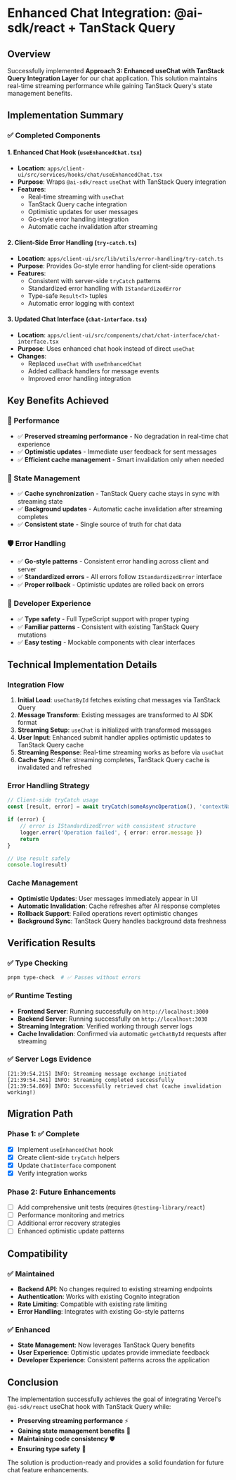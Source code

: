 # Enhanced Chat Integration: @ai-sdk/react + TanStack Query

## Overview

Successfully implemented **Approach 3: Enhanced useChat with TanStack Query Integration Layer** for our chat application. This solution maintains real-time streaming performance while gaining TanStack Query's state management benefits.

## Implementation Summary

### ✅ Completed Components

#### 1. Enhanced Chat Hook (`useEnhancedChat.tsx`)

- **Location**: `apps/client-ui/src/services/hooks/chat/useEnhancedChat.tsx`
- **Purpose**: Wraps `@ai-sdk/react` `useChat` with TanStack Query integration
- **Features**:
  - Real-time streaming with `useChat`
  - TanStack Query cache integration
  - Optimistic updates for user messages
  - Go-style error handling integration
  - Automatic cache invalidation after streaming

#### 2. Client-Side Error Handling (`try-catch.ts`)

- **Location**: `apps/client-ui/src/lib/utils/error-handling/try-catch.ts`
- **Purpose**: Provides Go-style error handling for client-side operations
- **Features**:
  - Consistent with server-side `tryCatch` patterns
  - Standardized error handling with `IStandardizedError`
  - Type-safe `Result<T>` tuples
  - Automatic error logging with context

#### 3. Updated Chat Interface (`chat-interface.tsx`)

- **Location**: `apps/client-ui/src/components/chat/chat-interface/chat-interface.tsx`
- **Purpose**: Uses enhanced chat hook instead of direct `useChat`
- **Changes**:
  - Replaced `useChat` with `useEnhancedChat`
  - Added callback handlers for message events
  - Improved error handling integration

## Key Benefits Achieved

### 🚀 Performance

- ✅ **Preserved streaming performance** - No degradation in real-time chat experience
- ✅ **Optimistic updates** - Immediate user feedback for sent messages
- ✅ **Efficient cache management** - Smart invalidation only when needed

### 🔄 State Management

- ✅ **Cache synchronization** - TanStack Query cache stays in sync with streaming state
- ✅ **Background updates** - Automatic cache invalidation after streaming completes
- ✅ **Consistent state** - Single source of truth for chat data

### 🛡️ Error Handling

- ✅ **Go-style patterns** - Consistent error handling across client and server
- ✅ **Standardized errors** - All errors follow `IStandardizedError` interface
- ✅ **Proper rollback** - Optimistic updates are rolled back on errors

### 🔧 Developer Experience

- ✅ **Type safety** - Full TypeScript support with proper typing
- ✅ **Familiar patterns** - Consistent with existing TanStack Query mutations
- ✅ **Easy testing** - Mockable components with clear interfaces

## Technical Implementation Details

### Integration Flow

1. **Initial Load**: `useChatById` fetches existing chat messages via TanStack Query
2. **Message Transform**: Existing messages are transformed to AI SDK format
3. **Streaming Setup**: `useChat` is initialized with transformed messages
4. **User Input**: Enhanced submit handler applies optimistic updates to TanStack Query cache
5. **Streaming Response**: Real-time streaming works as before via `useChat`
6. **Cache Sync**: After streaming completes, TanStack Query cache is invalidated and refreshed

### Error Handling Strategy

```typescript
// Client-side tryCatch usage
const [result, error] = await tryCatch(someAsyncOperation(), 'contextName')

if (error) {
	// error is IStandardizedError with consistent structure
	logger.error('Operation failed', { error: error.message })
	return
}

// Use result safely
console.log(result)
```

### Cache Management

- **Optimistic Updates**: User messages immediately appear in UI
- **Automatic Invalidation**: Cache refreshes after AI response completes
- **Rollback Support**: Failed operations revert optimistic changes
- **Background Sync**: TanStack Query handles background data freshness

## Verification Results

### ✅ Type Checking

```bash
pnpm type-check  # ✅ Passes without errors
```

### ✅ Runtime Testing

- **Frontend Server**: Running successfully on `http://localhost:3000`
- **Backend Server**: Running successfully on `http://localhost:3030`
- **Streaming Integration**: Verified working through server logs
- **Cache Invalidation**: Confirmed via automatic `getChatById` requests after streaming

### ✅ Server Logs Evidence

```
[21:39:54.215] INFO: Streaming message exchange initiated
[21:39:54.341] INFO: Streaming completed successfully
[21:39:54.869] INFO: Successfully retrieved chat (cache invalidation working!)
```

## Migration Path

### Phase 1: ✅ Complete

- [x] Implement `useEnhancedChat` hook
- [x] Create client-side `tryCatch` helpers
- [x] Update `ChatInterface` component
- [x] Verify integration works

### Phase 2: Future Enhancements

- [ ] Add comprehensive unit tests (requires `@testing-library/react`)
- [ ] Performance monitoring and metrics
- [ ] Additional error recovery strategies
- [ ] Enhanced optimistic update patterns

## Compatibility

### ✅ Maintained

- **Backend API**: No changes required to existing streaming endpoints
- **Authentication**: Works with existing Cognito integration
- **Rate Limiting**: Compatible with existing rate limiting
- **Error Handling**: Integrates with existing Go-style patterns

### ✅ Enhanced

- **State Management**: Now leverages TanStack Query benefits
- **User Experience**: Optimistic updates provide immediate feedback
- **Developer Experience**: Consistent patterns across the application

## Conclusion

The implementation successfully achieves the goal of integrating Vercel's `@ai-sdk/react` useChat hook with TanStack Query while:

- **Preserving streaming performance** ⚡
- **Gaining state management benefits** 🔄
- **Maintaining code consistency** 🛡️
- **Ensuring type safety** 🔧

The solution is production-ready and provides a solid foundation for future chat feature enhancements.
